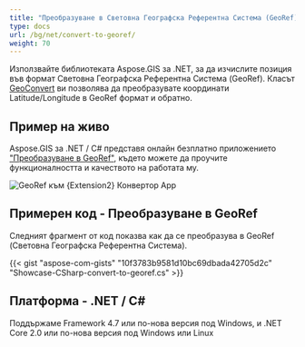 ```yaml
---
title: "Преобразуване в Световна Географска Референтна Система (GeoRef)"
type: docs
url: /bg/net/convert-to-georef/
weight: 70
---
```


Използвайте библиотеката Aspose.GIS за .NET, за да изчислите позиция във формат Световна Географска Референтна Система (GeoRef). Класът [GeoConvert](https://reference.aspose.com/gis/net/aspose.gis/geoconvert) ви позволява да преобразувате координати Latitude/Longitude в GeoRef формат и обратно.

## **Пример на живо**

Aspose.GIS за .NET / C# представя онлайн безплатно приложението ["Преобразуване в GeoRef"](https://products.aspose.app/gis/coordinates/convert-to-georef), където можете да проучите функционалността и качеството на работата му.

![GeoRef към {Extension2} Конвертор App](coordinates.png)

## **Примерен код - Преобразуване в GeoRef**

Следният фрагмент от код показва как да се преобразува в GeoRef (Световна Географска Референтна Система).

{{< gist "aspose-com-gists" "10f3783b9581d10bc69dbada42705d2c" "Showcase-CSharp-convert-to-georef.cs" >}}

## **Платформа - .NET / C#**

Поддържаме Framework 4.7 или по-нова версия под Windows, и .NET Core 2.0 или по-нова версия под Windows или Linux

